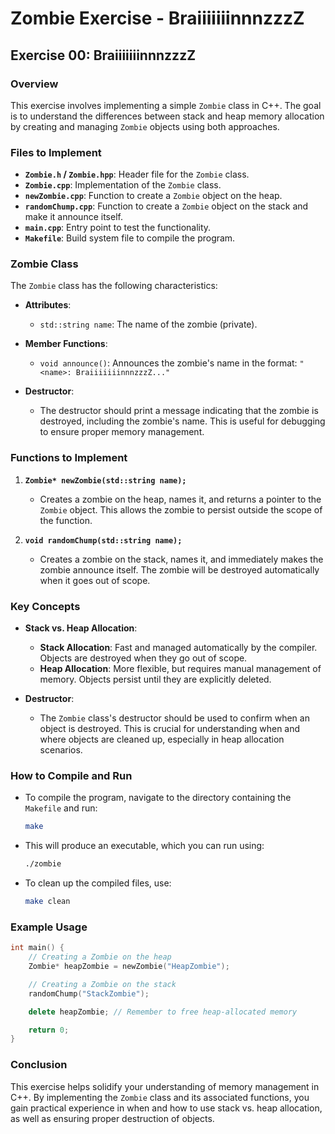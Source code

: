 
# Zombie Exercise - BraiiiiiiinnnzzzZ

## Exercise 00: BraiiiiiiinnnzzzZ

### Overview

This exercise involves implementing a simple `Zombie` class in C++. The goal is to understand the differences between stack and heap memory allocation by creating and managing `Zombie` objects using both approaches.

### Files to Implement

- **`Zombie.h` / `Zombie.hpp`**: Header file for the `Zombie` class.
- **`Zombie.cpp`**: Implementation of the `Zombie` class.
- **`newZombie.cpp`**: Function to create a `Zombie` object on the heap.
- **`randomChump.cpp`**: Function to create a `Zombie` object on the stack and make it announce itself.
- **`main.cpp`**: Entry point to test the functionality.
- **`Makefile`**: Build system file to compile the program.

### Zombie Class

The `Zombie` class has the following characteristics:

- **Attributes**:
  - `std::string name`: The name of the zombie (private).

- **Member Functions**:
  - `void announce()`: Announces the zombie's name in the format: `"<name>: BraiiiiiiinnnzzzZ..."`

- **Destructor**:
  - The destructor should print a message indicating that the zombie is destroyed, including the zombie's name. This is useful for debugging to ensure proper memory management.

### Functions to Implement

1. **`Zombie* newZombie(std::string name);`**
   - Creates a zombie on the heap, names it, and returns a pointer to the `Zombie` object. This allows the zombie to persist outside the scope of the function.

2. **`void randomChump(std::string name);`**
   - Creates a zombie on the stack, names it, and immediately makes the zombie announce itself. The zombie will be destroyed automatically when it goes out of scope.

### Key Concepts

- **Stack vs. Heap Allocation**:
  - **Stack Allocation**: Fast and managed automatically by the compiler. Objects are destroyed when they go out of scope.
  - **Heap Allocation**: More flexible, but requires manual management of memory. Objects persist until they are explicitly deleted.

- **Destructor**:
  - The `Zombie` class's destructor should be used to confirm when an object is destroyed. This is crucial for understanding when and where objects are cleaned up, especially in heap allocation scenarios.

### How to Compile and Run

- To compile the program, navigate to the directory containing the `Makefile` and run:

  ```bash
  make
  ```

- This will produce an executable, which you can run using:

  ```bash
  ./zombie
  ```

- To clean up the compiled files, use:

  ```bash
  make clean
  ```

### Example Usage

```cpp
int main() {
    // Creating a Zombie on the heap
    Zombie* heapZombie = newZombie("HeapZombie");

    // Creating a Zombie on the stack
    randomChump("StackZombie");

    delete heapZombie; // Remember to free heap-allocated memory

    return 0;
}
```

### Conclusion

This exercise helps solidify your understanding of memory management in C++. By implementing the `Zombie` class and its associated functions, you gain practical experience in when and how to use stack vs. heap allocation, as well as ensuring proper destruction of objects.